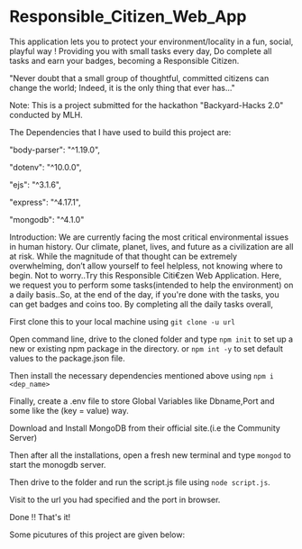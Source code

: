 # Responsible_Citizen_Web_App

This application lets you to protect your environment/locality in a fun, social, playful way ! Providing you with small tasks every day, Do complete all tasks and earn your badges, becoming a Responsible Citizen.

"Never doubt that a small group of thoughtful, committed citizens can change the world;
Indeed, it is the only thing that ever has..."

Note: This is a project submitted for the hackathon "Backyard-Hacks 2.0" conducted by MLH.

The Dependencies that I have used to build this project are:

"body-parser": "^1.19.0",

"dotenv": "^10.0.0",

"ejs": "^3.1.6",

"express": "^4.17.1",

"mongodb": "^4.1.0"


Introduction:
We are currently facing the most critical environmental issues in human history. Our climate, planet, lives, and future as a civilization are all at risk. While the magnitude of that thought can be extremely overwhelming, don’t allow yourself to feel helpless, not knowing where to begin. Not to worry..Try this Responsible Citi€zen Web Application.
Here, we request you to perform some tasks(intended to help the environment) on a daily basis..So, at the end of the day, if you're done with the tasks, you can get badges and coins too.
By completing all the daily tasks overall,

First clone this to your local machine using ```git clone -u url```

Open command line, drive to the cloned folder and type ```npm init```  to set up a new or existing npm package in the directory. or ```npm int -y``` to set default values to the package.json file.

Then install the necessary dependencies mentioned above using ```npm i <dep_name>```

Finally, create a .env file to store Global Variables like Dbname,Port and some like the (key = value) way.

Download and Install MongoDB from their official site.(i.e the Community Server)

Then after all the installations, open a fresh new terminal and type ```mongod``` to start the monogdb server.

Then drive to the folder and run the script.js file using ```node script.js```.

Visit to the url you had specified and the port in browser.

Done !! That's it!

Some picutures of this project are given below:
